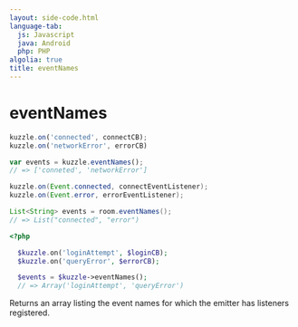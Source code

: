```yaml
---
layout: side-code.html
language-tab:
  js: Javascript
  java: Android
  php: PHP
algolia: true
title: eventNames
---
```


# eventNames

```js
kuzzle.on('connected', connectCB);
kuzzle.on('networkError', errorCB)

var events = kuzzle.eventNames();
// => ['conneted', 'networkError']
```

```java
kuzzle.on(Event.connected, connectEventListener);
kuzzle.on(Event.error, errorEventListener);

List<String> events = room.eventNames();
// => List("connected", "error")
```

```php
<?php

  $kuzzle.on('loginAttempt', $loginCB);
  $kuzzle.on('queryError', $errorCB);

  $events = $kuzzle->eventNames();
  // => Array('loginAttempt', 'queryError')
```

Returns an array listing the event names for which the emitter has listeners registered.

